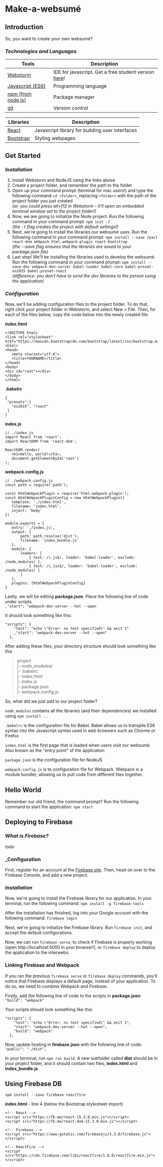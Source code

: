 # Make-a-websumé

## Introduction

So, you want to create your own websumé?  

### _Technologies and Languages_

Tools|Description
-----|-----------
[Webstorm](https://www.jetbrains.com/webstorm/)|IDE for javascript. Get a free student version [here](https://www.jetbrains.com/student/)!
[Javascript (ES6)](http://es6-features.org/)|Programming language
[npm (from node.js)](https://nodejs.org/en/)|Package manager
[git](https://git-scm.com/)|Version control

Libraries | Description
-----------|------------
[React](https://facebook.github.io/react/)|Javascript library for building user interfaces
[Bootstrap](http://getbootstrap.com/)|Styling webpages

##  Get Started

### _Installation_

1. Install Webstorm and NodeJS using the links above
2. Create a project folder, and remember the path to the folder
3. Open up your command prompt (terminal for mac users!) and type the following command
`cd <folder>`, replacing `<folder>` with the path of the project folder you just created
<br>_(or, you could press alt+f12 in Webstorm - it'll open an embedded terminal window set to the project folder!)_
4. Now, we are going to initialize the Node project. Run the following command in your command prompt: `npm init -f`
<br>_(the `-f` flag creates the project with default settings!)_
5. Next, we're going to install the libraries our websumé uses. Run the following command in your command prompt: `npm install --save react react-dom webpack html-webpack-plugin react-bootstrap`
<br> _(the --save flag ensures that the libraries are saved to your package.json file)_
6. Last step! We'll be installing the libraries used to develop the websumé. Run the following command in your command prompt: `npm install --save-dev webpack-dev-server babel-loader babel-core babel-preset-es2015 babel-preset-react`
<br> _(difference: you don't have to send the dev libraries to the person using the application)_

### _Configuration_

Now, we'll be adding configuration files to the project folder. To do that, right click your project folder in Webstorm, and select New > File. Then, for each of the files below, copy the code below into the newly created file.

__index.html__
~~~~
<!DOCTYPE html>
<link rel="stylesheet" href="https://maxcdn.bootstrapcdn.com/bootstrap/latest/css/bootstrap.min.css">
<html>
<head>
   <meta charset="utf-8">
   <title>YOURNAME</title>
</head>
<body>
<div id="root"></div>
</body>
</html>
~~~~

__.babelrc__
~~~~
{
 "presets":[
   "es2015", "react"
 ]
}
~~~~

__index.js__
~~~~
// ./index.js
import React from 'react';
import ReactDOM from 'react-dom';

ReactDOM.render(
   <h1>Hello, world!</h1>,
   document.getElementById('root')
);
~~~~

__webpack.config.js__
~~~~
// ./webpack.config.js
const path = require('path');

const HtmlWebpackPlugin = require('html-webpack-plugin');
const HtmlWebpackPluginConfig = new HtmlWebpackPlugin({
   template: './index.html',
   filename: 'index.html',
   inject: 'body'
})

module.exports = {
   entry: './index.js',
   output: {
       path: path.resolve('dist'),
       filename: 'index_bundle.js'
   },
   module: {
       loaders: [
           { test: /\.js$/, loader: 'babel-loader', exclude: /node_modules/ },
           { test: /\.jsx$/, loader: 'babel-loader', exclude: /node_modules/ }
       ]
   },
   plugins: [HtmlWebpackPluginConfig]
}
~~~~

Lastly, we will be editing __package.json__. Place the following line of code under scripts.<br/>
`,"start": "webpack-dev-server --hot --open`<br/>

It should look something like this:
~~~~
"scripts": {
    "test": "echo \"Error: no test specified\" && exit 1"
    ,"start": "webpack-dev-server --hot --open"
  },
~~~~


After adding these files, your directory structure should look something like this
> project
> <br/>|- node_modules/
> <br/>|- .babelrc
> <br/>|- index.html
> <br/>|- index.js
> <br/>|- package.json
> <br/>|- webpack.config.js

So, what did we just add to our project folder?

`node_modules` contains all the libraries (and their dependencies) we installed using `npm install ..`

`.babelrc` is the configuration file for Babel. Babel allows us to transpile ES6 syntax into the Javascript syntax used in web browsers such as Chrome or Firefox

`index.html` is the first page that is loaded when users visit our websumé. Also known as the "entry point" of the application

`package.json` is the configuration file for NodeJS

`webpack.config.js` is te configuration file for Webpack. Webpack is a module bundler, allowing us to pull code from different files together.

## Hello World

Remember our old friend, the command prompt? Run the following command to start the application: `npm start`

## Deploying to Firebase

### _What is Firebase?_

_todo_

### _Configuration

First, register for an account at the [Firebase site](firebase.google.com). Then, head on over to the Firebase Console, and add a new project.

### _Installation_

Now, we're going to install the Firebase library for our application. In your terminal, run the following command:
`npm install -g firebase-tools`

After the installation has finished, log into your Google account with the following command: `firebase login`

Next, we're going to initialize the Firebase library. Run `firebase init`, and accept the default configurations.

Now, we can run `firebase serve`, to check if Firebase is properly working (open http://localhost:5000 in your browser!), or `firebase deploy` to deploy the application to the interwebs.

### Linking Firebase and Webpack

If you ran the previous `firebase serve` or `firebase deploy` commands, you'll notice that Firebase displays a default page, instead of your application. To do so, we need to combine Webpack and Firebase.

Firstly, add the following line of code to the scripts in __package.json__: `"build": "webpack"`

Your scripts should look something like this:
~~~~
"scripts": {
    "test": "echo \"Error: no test specified\" && exit 1",
    "start": "webpack-dev-server --hot --open",
    "build": "webpack"
  },
~~~~

Now, update hosting in __firebase.json__ with the following line of code: `"public": "./dist",`

In your terminal, run `npm run build`. A new subfolder called __dist__ should be in your project folder, and it should contain two files, __index.html__ and __index_bundle.js__

## Using Firebase DB
`npm install --save firebase reactfire`

__index.html__ - line 4 (below the Bootstrap stylesheet import)
~~~~
<!-- React -->
<script src="https://fb.me/react-15.3.0.min.js"></script>
<script src="https://fb.me/react-dom-15.3.0.min.js"></script>

<!-- Firebase -->
<script src="https://www.gstatic.com/firebasejs/3.3.0/firebase.js"></script>

<!-- ReactFire -->
<script src="https://cdn.firebase.com/libs/reactfire/1.0.0/reactfire.min.js"></script>
~~~~
